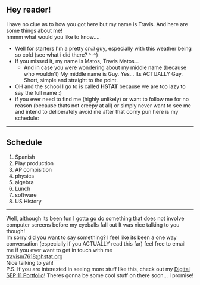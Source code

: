 ## Hey reader!  
I have no clue as to how you got here but my name is Travis. And here are some things about me!  
hmmm what would you like to know....   
* Well for starters I'm a pretty _chill_ guy, especially with this weather being so cold (see what i did there? ^-^)
* If you missed it, my name is Matos, Travis Matos...
  * And in case you were wondering about my middle name (because who wouldn't) My middle name is Guy. Yes... Its ACTUALLY Guy. Short, simple and straight to the point.
* OH and the school I go to is called **HSTAT** because we are too lazy to say the full name :)
* if you ever need to find me (highly unlikely) or want to follow me for no reason (because thats not creepy at all) or simply never want to see me and intend to deliberately avoid me after that corny pun here is my schedule:
---
## Schedule
1. Spanish
2. Play production 
3. AP compisition 
4. physics 
5. algebra 
6. Lunch 
7. software
8. US History 
---  
Well, although its been fun I gotta go do something that does not involve computer screens before my eyeballs fall out 
It was nice talking to you though!  
Im sorry did you want to say something? I feel like its been a one way conversation (especially if you ACTUALLY read this far) 
feel free to email me if you ever want to get in touch with me  
travism7618@hstat.org  
Nice talking to yah!  
P.S. If you are interested in seeing more stuff like this, check out my [Digital SEP 11 Portfolio](https://sites.google.com/a/hstat.org/travism7618sep11/home)! Theres gonna be some cool stuff on there soon... I promise!


